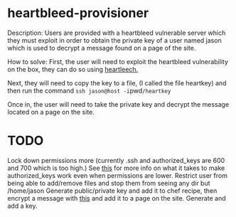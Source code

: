 heartbleed-provisioner
======================

Description: Users are provided with a heartbleed vulnerable server which they must exploit in order to obtain the private key of a user named jason which is used to decrypt a message found on a page of the site.

How to solve: First, the user will need to exploit the heartbleed vulnerability on the box, they can do so using [heartleech.](https://github.com/robertdavidgraham/heartleech)

Next, they will need to copy the key to a file, (I called the file heartkey) and then run the command `ssh jason@host -i`pwd`/heartkey`

Once in, the user will need to take the private key and decrypt the message located on a page on the site.

TODO
====
Lock down permissions more (currently .ssh and authorized_keys are 600 and 700 which is too high.) See [this](http://wiki.centos.org/HowTos/Network/SecuringSSH#head-b726dd17be7e9657f8cae037c6ea70c1a032ca1f) for more info on what it takes to make authorized_keys work even when permissions are lower.
Restrict user from being able to add/remove files and stop them from seeing any dir but /home/jason
Generate public/private key and add it to chef recipe, then encrypt a message with [this](https://www.igolder.com/pgp/encryption/) and add it to a page on the site.
Generate and add a key.